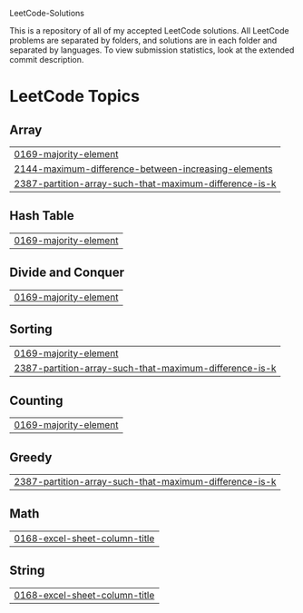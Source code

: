 LeetCode-Solutions

This is a repository of all of my accepted LeetCode solutions. All LeetCode problems are separated by folders, and solutions are in each folder and separated by languages. To view submission statistics, look at the extended commit description.

<!---LeetCode Topics Start-->
# LeetCode Topics
## Array
|  |
| ------- |
| [0169-majority-element](https://github.com/WilliamCook0811/LeetCode-Solutions/tree/master/0169-majority-element) |
| [2144-maximum-difference-between-increasing-elements](https://github.com/WilliamCook0811/LeetCode-Solutions/tree/master/2144-maximum-difference-between-increasing-elements) |
| [2387-partition-array-such-that-maximum-difference-is-k](https://github.com/WilliamCook0811/LeetCode-Solutions/tree/master/2387-partition-array-such-that-maximum-difference-is-k) |
## Hash Table
|  |
| ------- |
| [0169-majority-element](https://github.com/WilliamCook0811/LeetCode-Solutions/tree/master/0169-majority-element) |
## Divide and Conquer
|  |
| ------- |
| [0169-majority-element](https://github.com/WilliamCook0811/LeetCode-Solutions/tree/master/0169-majority-element) |
## Sorting
|  |
| ------- |
| [0169-majority-element](https://github.com/WilliamCook0811/LeetCode-Solutions/tree/master/0169-majority-element) |
| [2387-partition-array-such-that-maximum-difference-is-k](https://github.com/WilliamCook0811/LeetCode-Solutions/tree/master/2387-partition-array-such-that-maximum-difference-is-k) |
## Counting
|  |
| ------- |
| [0169-majority-element](https://github.com/WilliamCook0811/LeetCode-Solutions/tree/master/0169-majority-element) |
## Greedy
|  |
| ------- |
| [2387-partition-array-such-that-maximum-difference-is-k](https://github.com/WilliamCook0811/LeetCode-Solutions/tree/master/2387-partition-array-such-that-maximum-difference-is-k) |
## Math
|  |
| ------- |
| [0168-excel-sheet-column-title](https://github.com/WilliamCook0811/LeetCode-Solutions/tree/master/0168-excel-sheet-column-title) |
## String
|  |
| ------- |
| [0168-excel-sheet-column-title](https://github.com/WilliamCook0811/LeetCode-Solutions/tree/master/0168-excel-sheet-column-title) |
<!---LeetCode Topics End-->